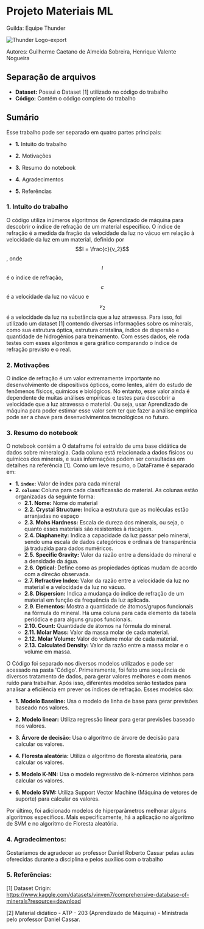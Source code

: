 # Projeto Materiais ML
Guilda: Equipe Thunder

![Thunder Logo-export](https://github.com/user-attachments/assets/b5e844e8-ee63-446e-aa99-458ce69dcd8b)

Autores: Guilherme Caetano de Almeida Sobreira, Henrique Valente Nogueira

## Separação de arquivos
 * __Dataset:__ Possui o Dataset [1] utilizado no código do trabalho
 * __Código:__ Contém o código completo do trabalho

## Sumário
Esse trabalho pode ser separado em quatro partes principais:

  * __1.__ Intuito do trabalho
    
  * __2.__ Motivações
    
  * __3.__ Resumo do notebook
    
  * __4.__ Agradecimentos
    
  * __5.__ Referências

### 1. Intuito do trabalho
   O código utiliza inúmeros algoritmos de Aprendizado de máquina para descobrir o índice de refração de um material específico. O índice de refração
   é a medida da fração da velocidade da luz no vácuo em relação à velocidade da luz em um material, definido por  $$I = \frac{c}{v_2}$$ , onde $$I$$ é o índice de refração,
   $$c$$ é a velocidade da luz no vácuo e $$v_2$$ é a velocidade da luz na substância que a luz atravessa. Para isso, foi utilizado um dataset [1] contendo diversas informações 
   sobre os minerais, como sua estrutura óptica, estrutura cristalina, índice de dispersão e quantidade de hidrogênios para treinamento. Com esses dados,
   ele roda testes com esses algoritmos e gera gráfico comparando o índice de refração previsto e o real.

### 2. Motivações
  O índice de refração é um valor extremamente importante no desenvolvimento de dispositivos ópticos, como lentes, além do estudo de fenômenos físicos, químicos
  e biológicos. No entanto, esse valor ainda é dependente de muitas análises empíricas e testes para descobrir a velocidade que a luz atravessa o material. Ou seja, usar 
  Aprendizado de máquina para poder estimar esse valor sem ter que fazer a análise empírica pode ser a chave para desenvolvimentos tecnológicos no futuro.

### 3. Resumo do notebook
O notebook contém a 
O dataframe foi extraído de uma base didática de dados sobre mineralogia. Cada coluna está relacionada a dados físicos ou químicos dos minerais, e suas informações podem ser consultadas em detalhes na referência [1]. Como um leve resumo, o DataFrame é separado em:

 * __1. `index`:__ Valor de index para cada mineral
 * __2. `column`:__ Coluna para cada classificassão do material. As colunas estão organizadas da seguinte forma:
   * __2.1. Nome:__ Nome do material
   * __2.2. Crystal Structure:__ Indica a estrutura que as moléculas estâo arranjadas no espaço
   * __2.3. Mohs Hardness:__ Escala de dureza dos minerais, ou seja, o quanto esses materiais são resistentes à riscagem.
   * __2.4. Diaphaneity:__ Indica a capacidade da luz passar pelo mineral, sendo uma escala de dados categóricos e ordinais de transparência já traduzida para dados numéricos. 
   * __2.5. Specific Gravity:__ Valor da razão entre a densidade do mineral e a densidade da água.
   * __2.6. Optical:__ Define como as propiedades ópticas mudam de acordo com a direcão observada.
   * __2.7. Refractive Index:__ Valor da razão entre a velocidade da luz no material e a velocidade da luz no vácuo.
   * __2.8. Dispersion:__ Indica a mudança do índice de refração de um material em função da frequência da luz aplicada.
   * __2.9. Elementos:__ Mostra a quantidade de átomos/grupos funcionais na fórmula do mineral. Há uma coluna para cada elemento da tabela periódica e para alguns grupos funcionais.
   * __2.10. Count:__ Quantidade de átomos na fórmula do mineral.
   * __2.11. Molar Mass:__ Valor da massa molar de cada material.
   * __2.12. Molar Volume:__ Valor do volume molar de cada material.
   * __2.13. Calculated Density:__ Valor da razão entre a massa molar e o volume em massa.

O Código foi separado nos diversos modelos utilizados e pode ser acessado na pasta 'Código'.
Primeiramente, foi feito uma sequência de diversos tratamento de dados, para gerar valores melhores e com menos ruído para trabalhar.
Após isso, diferentes modelos serão testados para analisar a eficiência em prever os índices de refração. Esses modelos são:
  
  * __1. Modelo Baseline:__ Usa o modelo de linha de base para gerar previsões baseado nos valores.
    
  * __2. Modelo linear:__ Utiliza regressão linear para gerar previsões baseado nos valores.

  * __3. Árvore de decisão:__ Usa o algoritmo de árvore de decisão para calcular os valores.
  
  * __4. Floresta aleatória:__ Utiliza o algoritmo de floresta aleatória, para calcular os valores.
    
  * __5. Modelo K-NN:__ Usa o modelo regressivo de k-números vizinhos para calcular os valores.
    
  * __6. Modelo SVM:__ Utiliza Support Vector Machine (Máquina de vetores de suporte) para calcular os valores.

Por último, foi adicionado modelos de hiperparâmetros melhorar alguns algoritmos específicos. Mais especificamente, há a aplicação no algoritmo de SVM e no algoritmo de Floresta aleatória.
  
### 4. Agradecimentos:

Gostaríamos de agradecer ao professor Daniel Roberto Cassar pelas aulas oferecidas durante a disciplina e pelos auxílios com o trabalho

### 5. Referências:

[1] Dataset Origin: https://www.kaggle.com/datasets/vinven7/comprehensive-database-of-minerals?resource=download

[2] Material didático - ATP - 203 (Aprendizado de Máquina) - Ministrada pelo professor Daniel Cassar.
